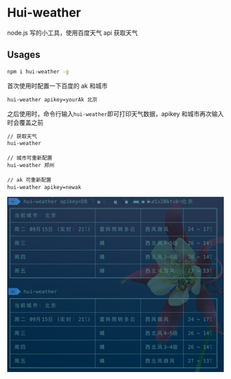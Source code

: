 # Hui-weather

node.js 写的小工具，使用百度天气 api 获取天气

## Usages

```sh
npm i hui-weather -g
```

首次使用时配置一下百度的 ak 和城市
```sh
hui-weather apikey=yourAk 北京
```

之后使用时，命令行输入`hui-weather`即可打印天气数据，apikey 和城市再次输入时会覆盖之前

```sh
// 获取天气
hui-weather

// 城市可重新配置
hui-weather 郑州

// ak 可重新配置
hui-weather apikey=newak
```

![-w783](./src/imgs/example.png)